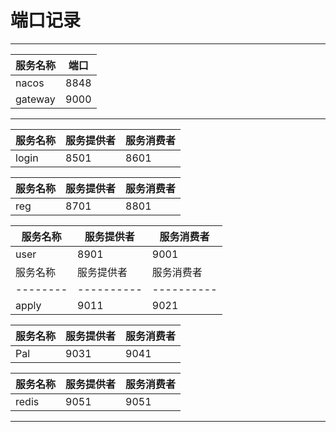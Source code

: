 # 					端口记录

---

服务名称  | 端口
---|---
nacos  | 8848
gateway | 9000



---


服务名称 | 服务提供者  | 服务消费者
---|---|---
login | 8501  | 8601


| 服务名称 | 服务提供者 | 服务消费者 |
| -------- | ---------- | ---------- |
| reg      | 8701       | 8801       |

| 服务名称 | 服务提供者 | 服务消费者 |
| -------- | ---------- | ---------- |
| user     | 8901       | 9001       |
| 服务名称 | 服务提供者 | 服务消费者 |
| -------- | ---------- | ---------- |
| apply    | 9011       | 9021       |

| 服务名称 | 服务提供者 | 服务消费者 |
| -------- | ---------- | ---------- |
| Pal      | 9031       | 9041       |

| 服务名称 | 服务提供者 | 服务消费者 |
| -------- | ---------- | ---------- |
| redis    | 9051       | 9051       |

---



​                               

